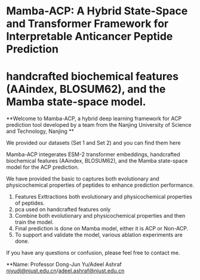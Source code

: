 # Mamba-ACP: A Hybrid State-Space and Transformer Framework for Interpretable Anticancer Peptide Prediction
# handcrafted biochemical features (AAindex, BLOSUM62), and the Mamba state-space model.


**Welcome to Mamba-ACP, a hybrid deep learning framework for ACP prediction tool developed by a team from the 
Nanjing University of Science and Technology, Nanjing **

We provided our datasets (Set 1 and Set 2) and you can find them here

Mamba-ACP integerates ESM-2 transformer embeddings, handcrafted biochemical features (AAindex, BLOSUM62), and the Mamba state-space model for the ACP prediction.

We have provided the basic to captures both evolutionary and physicochemical properties of peptides to enhance prediction performance.

1. Features Exttractions both evolutionary and physicochemical properties of peptides.
2. pca used on handcrafted features only
3. Combine both evolutionary and physicochemical properties and then train the model.
4. Final prediction is done on Mamba model, either it is ACP or Non-ACP.
5. To support and validate the model, various ablation experiments are done.

If you have any questions or confusion, please feel free to contact me.

**Name: Professor Dong-Jun Yu/Adeel Ashraf
njyudj@njust.edu.cn/adeel.ashraf@njust.edu.cn
